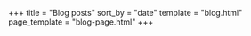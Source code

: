 +++
title = "Blog posts"
sort_by = "date"
template = "blog.html"
page_template = "blog-page.html"
+++